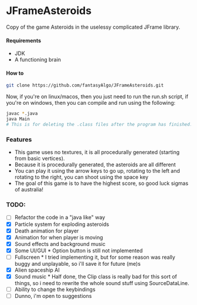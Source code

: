 # JFrameAsteroids
Copy of the game Asteroids in the uselessy complicated JFrame library.
#### Requirements
- JDK
- A functioning brain
#### How to
```bash
git clone https://github.com/fantasyAlgo/JFrameAsteroids.git
```
Now, if you're on linux/macos, then you just need to run the run.sh script, if you're on windows, then you can compile and run using the following:
```bash
javac *.java
java Main
# This is for deleting the .class files after the program has finished. find . -name "*.class" -type f -delete
```
### Features
- This game uses no textures, it is all procedurally generated (starting from basic vertices).
- Because it is procedurally generated, the asteroids are all different
- You can play it using the arrow keys to go up, rotating to the left and rotating to the right, you can shoot using the space key
- The goal of this game is to have the highest score, so good luck sigmas of australia!



### TODO:
- [ ] Refactor the code in a "java like" way
- [x] Particle system for exploding asteroids
- [x] Death animation for player
- [x] Animation for when player is moving
- [x] Sound effects and background music
- [x] Some UI/GUI * Option button is still not implemented
- [ ] Fullscreen * I tried implementing it, but for some reason was really buggy and unplayable, so i'll save it for future (me)s
- [x] Alien spaceship AI
- [x] Sound music * Half done, the Clip class is really bad for this sort of things, so i need to rewrite the whole sound stuff using SourceDataLine.
- [ ] Ability to change the keybindings
- [ ] Dunno, i'm open to suggestions
